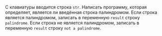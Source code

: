 С клавиатуры вводится строка `str`. Написать программу, которая определяет, является ли введённая строка палиндромом. Если строка является палиндромом, записать в переменную `result` строку `palindrome`. Если строка не является палиндромом, записать в переменную `result` строку `not a palindrome`.